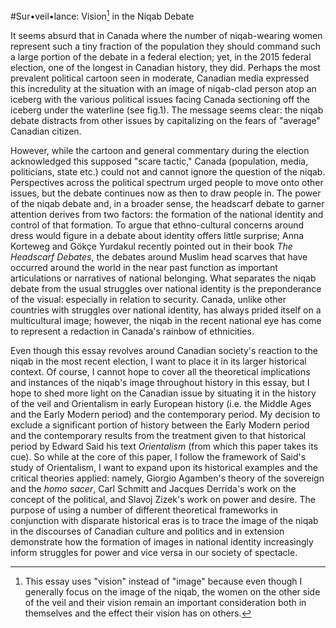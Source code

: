 #Sur•veil•lance: Vision[^1] in the Niqab Debate

It seems absurd that in Canada where the number of niqab-wearing women represent such a tiny fraction of the population they should command such a large portion of the debate in a federal election; yet, in the 2015 federal election, one of the longest in Canadian history, they did. Perhaps the most prevalent political cartoon seen in moderate, Canadian media expressed this incredulity at the situation with an image of niqab-clad person atop an iceberg with the various political issues facing Canada sectioning off the iceberg under the waterline (see fig.1). The message seems clear: the niqab debate distracts from other issues by capitalizing on the fears of "average" Canadian citizen. 

However, while the cartoon and general commentary during the election acknowledged this supposed "scare tactic," Canada (population, media, politicians, state etc.) could not and cannot ignore the question of the niqab. Perspectives across the political spectrum urged people to move onto other issues, but the debate continues now as then to draw people in. The power of the niqab debate and, in a broader sense, the headscarf debate to garner attention derives from two factors:  the formation of the national identity and control of that formation. To argue that ethno-cultural concerns around dress would figure in a debate about identity offers little surprise; Anna Korteweg and Gökçe Yurdakul recently pointed out in their book _The Headscarf Debates_, the debates around Muslim head scarves that have occurred around the world in the near past function as important articulations or narratives of national belonging. What separates the niqab debate from the usual struggles over national identity is the preponderance of the visual: especially in relation to security. Canada, unlike other countries with struggles over national identity, has always prided itself on a multicultural image; however, the niqab in the recent national eye has come to represent a redaction in Canada's rainbow of ethnicities.

Even though this essay revolves around Canadian society's reaction to the niqab in the most recent election, I want to place it in its larger historical context. Of course, I cannot hope to cover all the theoretical implications and instances of the niqab's image throughout history in this essay, but I hope to shed more light on the Canadian issue by situating it in the history of the veil and Orientalism in early European history (i.e. the Middle Ages and the Early Modern period) and the contemporary period. My decision to exclude a significant portion of history between the Early Modern period and the contemporary results from the treatment given to that historical period by Edward Said his text _Orientalism_ (from which this paper takes its cue). So while at the core of this paper, I follow the framework of Said's study of Orientalism, I want to expand upon its historical examples and the critical theories applied: namely, Giorgio Agamben's theory of the sovereign and the _homo sacer_, Carl Schmitt and Jacques Derrida's work on the concept of the political, and Slavoj Zizek's work on power and desire. The purpose of using a number of different theoretical frameworks in conjunction with disparate historical eras is to trace the image of the niqab in the discourses of Canadian culture and politics and in extension demonstrate how the formation of images in national identity increasingly inform struggles for power and vice versa in our society of spectacle.







 [^1]: This essay uses "vision" instead of "image" because even though I generally focus on the image of the niqab, the women on the other side of the veil and their vision remain an important consideration both in themselves and the effect their vision has on others. 